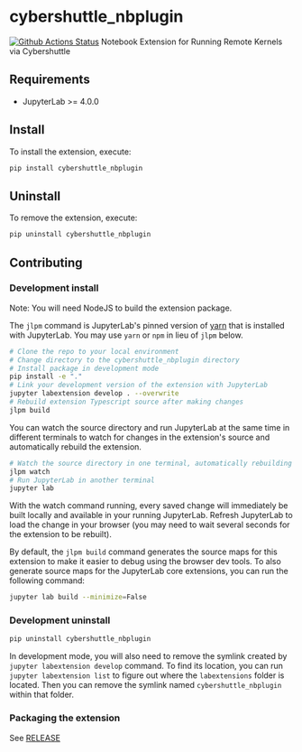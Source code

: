 # cybershuttle_nbplugin

[![Github Actions Status](https://github.com/cyber-shuttle/cybershuttle-notebook-gateway/workflows/Build/badge.svg)](https://github.com/cyber-shuttle/cybershuttle-notebook-gateway/actions/workflows/build.yml)
Notebook Extension for Running Remote Kernels via Cybershuttle

## Requirements

- JupyterLab >= 4.0.0

## Install

To install the extension, execute:

```bash
pip install cybershuttle_nbplugin
```

## Uninstall

To remove the extension, execute:

```bash
pip uninstall cybershuttle_nbplugin
```

## Contributing

### Development install

Note: You will need NodeJS to build the extension package.

The `jlpm` command is JupyterLab's pinned version of
[yarn](https://yarnpkg.com/) that is installed with JupyterLab. You may use
`yarn` or `npm` in lieu of `jlpm` below.

```bash
# Clone the repo to your local environment
# Change directory to the cybershuttle_nbplugin directory
# Install package in development mode
pip install -e "."
# Link your development version of the extension with JupyterLab
jupyter labextension develop . --overwrite
# Rebuild extension Typescript source after making changes
jlpm build
```

You can watch the source directory and run JupyterLab at the same time in different terminals to watch for changes in the extension's source and automatically rebuild the extension.

```bash
# Watch the source directory in one terminal, automatically rebuilding when needed
jlpm watch
# Run JupyterLab in another terminal
jupyter lab
```

With the watch command running, every saved change will immediately be built locally and available in your running JupyterLab. Refresh JupyterLab to load the change in your browser (you may need to wait several seconds for the extension to be rebuilt).

By default, the `jlpm build` command generates the source maps for this extension to make it easier to debug using the browser dev tools. To also generate source maps for the JupyterLab core extensions, you can run the following command:

```bash
jupyter lab build --minimize=False
```

### Development uninstall

```bash
pip uninstall cybershuttle_nbplugin
```

In development mode, you will also need to remove the symlink created by `jupyter labextension develop`
command. To find its location, you can run `jupyter labextension list` to figure out where the `labextensions`
folder is located. Then you can remove the symlink named `cybershuttle_nbplugin` within that folder.

### Packaging the extension

See [RELEASE](RELEASE.md)
